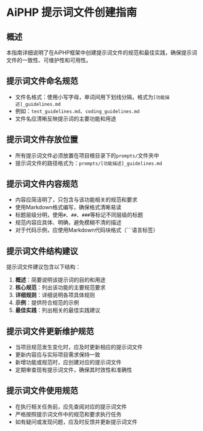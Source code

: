 # AiPHP 提示词文件创建指南

## 概述
本指南详细说明了在AiPHP框架中创建提示词文件的规范和最佳实践，确保提示词文件的一致性、可维护性和可用性。

## 提示词文件命名规范
- 文件名格式：使用小写字母，单词间用下划线分隔，格式为`[功能描述]_guidelines.md`
- 例如：`test_guidelines.md`、`coding_guidelines.md`
- 文件名应清晰反映提示词的主要功能和用途

## 提示词文件存放位置
- 所有提示词文件必须放置在项目根目录下的`prompts/`文件夹中
- 提示词文件的路径格式为：`prompts/[功能描述]_guidelines.md`

## 提示词文件内容规范
- 内容应简洁明了，只包含与该功能相关的规范和要求
- 使用Markdown格式编写，确保格式清晰易读
- 标题层级分明，使用`#`、`##`、`###`等标记不同层级的标题
- 规范内容应具体、明确，避免模糊不清的描述
- 对于代码示例，应使用Markdown代码块格式（```语言标签）

## 提示词文件结构建议
提示词文件建议包含以下结构：

1. **概述**：简要说明该提示词的目的和用途
2. **核心规范**：列出该功能的主要规范要求
3. **详细规则**：详细说明各项具体规则
4. **示例**：提供符合规范的示例
5. **最佳实践**：列出相关的最佳实践建议

## 提示词文件更新维护规范
- 当项目规范发生变化时，应及时更新相应的提示词文件
- 更新内容应与实际项目需求保持一致
- 新增功能或规范时，应创建对应的提示词文件
- 定期审查现有提示词文件，确保其时效性和准确性

## 提示词文件使用规范
- 在执行相关任务前，应先查阅对应的提示词文件
- 严格按照提示词文件中的规范和要求执行任务
- 如有疑问或发现问题，应及时反馈并更新提示词文件